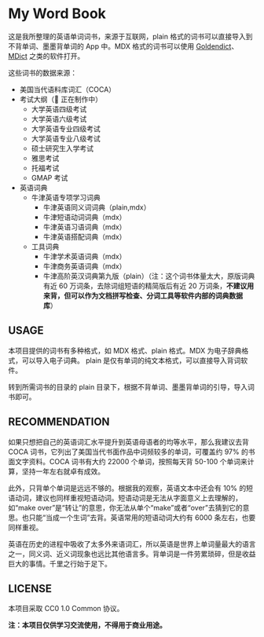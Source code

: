 # My Word Book

这是我所整理的英语单词词书，来源于互联网，plain 格式的词书可以直接导入到不背单词、墨墨背单词的 App 中。MDX 格式的词书可以使用 [Goldendict](http://goldendict.org/)、[MDict](https://mdict.org/) 之类的软件打开。

这些词书的数据来源：

- 美国当代语料库词汇（COCA）
- 考试大纲（🚧 正在制作中）
  - 大学英语四级考试
  - 大学英语六级考试
  - 大学英语专业四级考试
  - 大学英语专业八级考试
  - 硕士研究生入学考试
  - 雅思考试
  - 托福考试
  - GMAP 考试
- 英语词典
  - 牛津英语专项学习词典
    - 牛津英语同义词词典（plain,mdx）
    - 牛津短语动词词典（mdx）
    - 牛津英语习语词典（mdx）
    - 牛津英语搭配词典（mdx）
  - 工具词典
    - 牛津学术英语词典（mdx）
    - 牛津商务英语词典（mdx）
    - 牛津高阶英汉词典第九版（plain）（注：这个词书体量太大，原版词典有近 60 万词条，去除词组短语的精简版后有近 20 万词条，**不建议用来背，但可以作为文档拼写检查、分词工具等软件内部的词典数据库**）

## USAGE

本项目提供的词书有多种格式，如 MDX 格式、plain 格式。MDX 为电子辞典格式，可以导入电子词典。 plain 是仅有单词的纯文本格式，可以直接导入背词软件。

转到所需词书的目录的 plain 目录下，根据不背单词、墨墨背单词的引导，导入词书即可。

## RECOMMENDATION

如果只想把自己的英语词汇水平提升到英语母语者的均等水平，那么我建议去背 COCA 词书，它列出了美国当代书面作品中词频较多的单词，可覆盖约 97% 的书面文字资料。COCA 词书有大约 22000 个单词，按照每天背 50-100 个单词来计算，坚持一年左右就卓有成效。

此外，只背单个单词是远远不够的。根据我的观察，英语文本中还会有 10% 的短语动词，建议也同样重视短语动词。短语动词是无法从字面意义上去理解的，如“make over”是“转让”的意思，你无法从单个“make”或者“over”去猜到它的意思。也只能“当成一个生词”去背。英语常用的短语动词大约有 6000 条左右，也要同样重视。

英语在历史的进程中吸收了太多外来语词汇，所以英语是世界上单词量最大的语言之一，同义词、近义词现象也远比其他语言多。背单词是一件劳累琐碎，但是收益巨大的事情。千里之行始于足下。

## LICENSE

本项目采取 CC0 1.0 Common 协议。

**注：本项目仅供学习交流使用，不得用于商业用途。**

